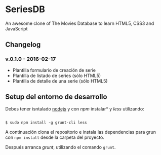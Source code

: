 # SeriesDB
An awesome clone of The Movies Database to learn HTML5, CSS3 and JavaScript


## Changelog

### v.0.1.0 - 2016-02-17

* Plantilla formulario de creación de serie
* Plantilla de listado de series (sólo HTML5)
* Plantilla de detalle de una serie (sólo HTML5)

## Setup del entorno de desarrollo

Debes tener isntalado [nodejs](https://nodejs.org/en/) y con *npm* instalar* y *less* utilizando:

```

$ sudo npm install -g grunt-cli less
```

A continuación clona el repositorio e instala las dependencias para grun con `npm install` desde la carpeta del proyecto.

Después arranca *grunt*, utilizando el comando `grunt`.
